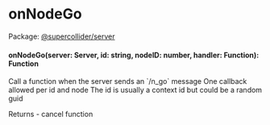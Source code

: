 # onNodeGo
Package: <a href="#/packages/server/api">@supercollider/server</a>

<div class="entity-box"><h4 id="onNodeGo"><span class="token function">onNodeGo</span>(<span class="nowrap">server: <span class="type reference">Server</span></span>, <span class="nowrap">id: <span class="type token entity">string</span></span>, <span class="nowrap">nodeID: <span class="type token entity">number</span></span>, <span class="nowrap">handler: <span class="type reference">Function</span></span>): <span class="type reference">Function</span></h4><p class="short-text">Call a function when the server sends an `/n_go` message
One callback allowed per id and node
The id is usually a context id but could be a random guid</p><div class="">Returns - cancel function</div></div>
